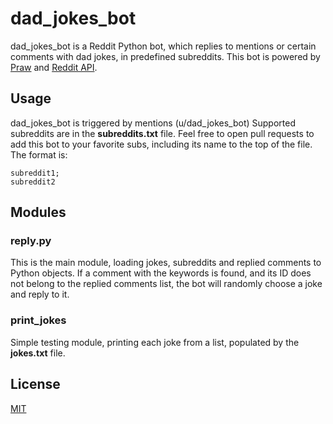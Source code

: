 # dad_jokes_bot

dad_jokes_bot is a Reddit Python bot, which replies to mentions or certain comments with dad jokes, in predefined subreddits. This bot is powered by [Praw](https://praw.readthedocs.io/en/latest/index.html) and [Reddit API](https://www.reddit.com/dev/api).

## Usage

dad_jokes_bot is triggered by mentions (u/dad_jokes_bot)
Supported subreddits are in the **subreddits.txt** file. Feel free to open pull requests to add this bot to your favorite subs, including its name to the top of the file. The format is:

```
subreddit1;
subreddit2
```

## Modules

### reply.py

This is the main module, loading jokes, subreddits and replied comments to Python objects. If a comment with the keywords is found, and its ID does not belong to the replied comments list, the bot will randomly choose a joke and reply to it.

### print_jokes

Simple testing module, printing each joke from a list, populated by the **jokes.txt** file.

## License

[MIT](https://choosealicense.com/licenses/mit/)
